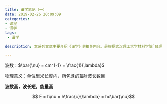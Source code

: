 ```yaml
---
title: 谱学笔记（一）
date: 2019-02-26 20:09:09
categories:  
- 课程
- 谱学
tags: 
 - 谱学

description: 本系列文章主要介绍《谱学》的相关内容。是根据武汉理工大学材料学院`薛理辉`课程内容结合自身学习整理的课程笔记系列。

---
```


波数：$\bar{\nu} = cm^{-1} = \frac{1}{\lambda}$

物理意义：单位里米长度内，所包含的辐射波长数目

**波数高，波长短，能量高**

$$ E = h\nu = h\frac{c}{\lambda} = hc\bar{\nu}$$


